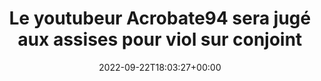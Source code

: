 ---
title: Le youtubeur Acrobate94 sera jugé aux assises pour viol sur conjoint
date: 2022-09-22T18:03:27+00:00
concerned:
  - margot-pugliese
press:
  title: 20 Minutes
  url: https://www.20minutes.fr/justice/4002035-20220922-youtubeur-acrobate94-juge-assises-viol-conjoint
---